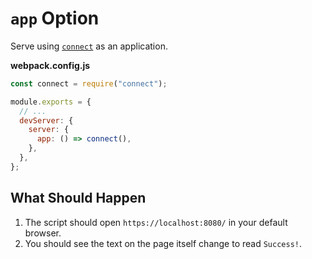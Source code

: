 # `app` Option

Serve using [`connect`](https://github.com/senchalabs/connect) as an application.

**webpack.config.js**

```js
const connect = require("connect");

module.exports = {
  // ...
  devServer: {
    server: {
      app: () => connect(),
    },
  },
};
```

## What Should Happen

1. The script should open `https://localhost:8080/` in your default browser.
2. You should see the text on the page itself change to read `Success!`.
